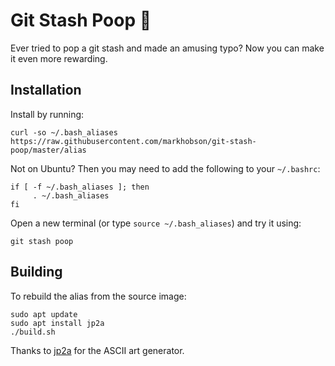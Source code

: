 # Git Stash Poop 💩

Ever tried to pop a git stash and made an amusing typo? Now you can make it even more rewarding.

## Installation

Install by running:

    curl -so ~/.bash_aliases https://raw.githubusercontent.com/markhobson/git-stash-poop/master/alias

Not on Ubuntu? Then you may need to add the following to your `~/.bashrc`:

    if [ -f ~/.bash_aliases ]; then
         . ~/.bash_aliases
    fi

Open a new terminal (or type `source ~/.bash_aliases`) and try it using:

    git stash poop

## Building

To rebuild the alias from the source image:

    sudo apt update
    sudo apt install jp2a
    ./build.sh

Thanks to [jp2a](https://csl.name/jp2a/) for the ASCII art generator.
